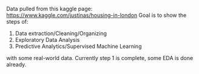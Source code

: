 Data pulled from this kaggle page: https://www.kaggle.com/justinas/housing-in-london
Goal is to show the steps of:
1) Data extraction/Cleaning/Organizing
2) Exploratory Data Analysis
3) Predictive Analytics/Supervised Machine Learning

with some real-world data. Currently step 1 is complete, some EDA is done already.

